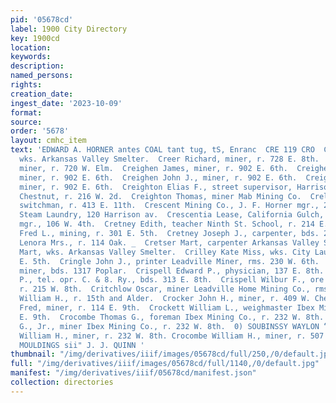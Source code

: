 ```yaml
---
pid: '05678cd'
label: 1900 City Directory
key: 1900cd
location: 
keywords: 
description: 
named_persons: 
rights: 
creation_date: 
ingest_date: '2023-10-09'
format: 
source: 
order: '5678'
layout: cmhc_item
text: 'EDWARD A. HORNER antes COAL tant tug, tS, Enranc  CRE 119 CRO  Creasin George,
  wks. Arkansas Valley Smelter.  Creer Richard, miner, r. 728 E. 8th.  Cregg Frank,
  miner, r. 720 W. Elm.  Creighen James, miner, r. 902 E. 6th.  Creighen James E.,
  miner, r. 902 E. 6th.  Creighen John J., miner, r. 902 E. 6th.  Creighen Thomas,
  miner, r. 902 E. 6th.  Creighton Elias F., street supervisor, Harrison av., cor.
  Chestnut, r. 216 W. 2d.  Creighton Thomas, miner Mab Mining Co.  Crelley Michael,
  switchman, r. 413 E. 11th.  Crescent Mining Co., J. F. Horner mgr., 21 Boston Blk.  Crescent
  Steam Laundry, 120 Harrison av.  Crescentia Lease, California Gulch, A. F. Wuensch
  mgr., 106 W. 4th.  Cretney Edith, teacher Ninth St. School, r. 214 E. 8th.  Cretney
  Fred L., mining, r. 301 E. 5th.  Cretney Joseph J., carpenter, bds. 221 E. 4th.  Cretney
  Lenora Mrs., r. 114 Oak. _  Cretser Mart, carpenter Arkansas Valley Smelter.  Criko
  Mart, wks. Arkansas Valley Smelter.  Crilley Kate Miss, wks. City Laundry, r. 326
  E. 5th.  Cringle John J., printer Leadville Miner, rms. 230 W. 6th.  Crippen William,
  miner, bds. 1317 Poplar.  Crispell Edward P., physician, 137 E. 8th.  Crispell Roy
  P., tel. opr. C. & 8. Ry., bds. 313 E. 8th.  Crispell Wilbur F., ore shippers’ agt.,
  r. 215 W. 8th.  Critchlow Oscar, miner Leadville Home Mining Co., rms. 116 W. 6th.  Crittenden
  William H., r. 15th and Alder.  Crocker John H., miner, r. 409 W. Chestnut.  Crockett
  Fred, miner, r. 114 E. 9th.  Crockett William L., weighmaster Ibex Mining Co., r.     114
  E. 9th.  Crocombe Thomas G., foreman Ibex Mining Co., r. 232 W. 8th.  Crocombe Thomas
  G., Jr., miner Ibex Mining Co., r. 232 W. 8th.  0) SOUBINSSY WAYLON “Ses HIS 8 TIMOd  Crocombe
  William H., miner, r. 232 W. 8th. Crocombe William H., miner, r. 507 E. 5th.  ROOM
  MOULDINGS sii" J. J. QUINN '
thumbnail: "/img/derivatives/iiif/images/05678cd/full/250,/0/default.jpg"
full: "/img/derivatives/iiif/images/05678cd/full/1140,/0/default.jpg"
manifest: "/img/derivatives/iiif/05678cd/manifest.json"
collection: directories
---
```

